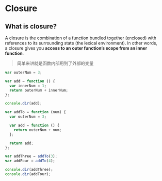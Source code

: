 # Closure

## What is closure?

A closure is the combination of a function bundled together (enclosed) with references to its surrounding state (the lexical environment). In other words, a closure gives you **access to an outer function’s scope from an inner function**.

> 简单来讲就是函数内部用到了外部的变量

```javascript
var outerNum = 3;

var add = function () {
  var innerNum = 1;
  return outerNum + innerNum;
};

console.dir(add);
```

```javascript
var addTo = function (num) {
  var outerNum = 3;

  var add = function () {
    return outerNum + num;
  };

  return add;
};

var addThree = addTo(3);
var addFour = addTo(4);

console.dir(addThree);
console.dir(addFour);
```

